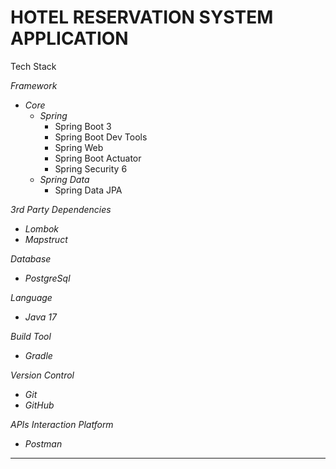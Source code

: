 # HOTEL RESERVATION SYSTEM APPLICATION
Tech Stack

_*Framework*_
 * _Core_
   - *Spring*
      + Spring Boot 3
      + Spring Boot Dev Tools
      + Spring Web
      + Spring Boot Actuator
      + Spring Security 6
   - *Spring Data*
      + Spring Data JPA

_*3rd Party Dependencies*_
* _Lombok_
* _Mapstruct_
    
_*Database*_
* _PostgreSql_

_*Language*_
* _Java 17_

_*Build Tool*_
* _Gradle_

_*Version Control*_
* _Git_
* _GitHub_
 
_*APIs Interaction Platform*_
* _Postman_

---

